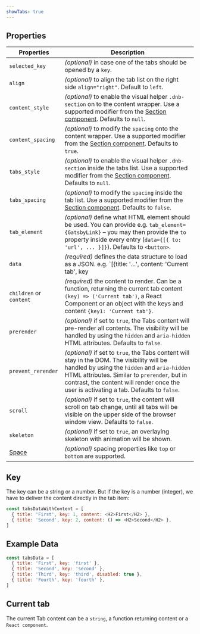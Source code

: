 ```yaml
---
showTabs: true
---
```


## Properties

| Properties                                  | Description                                                                                                                                                                                                                                                                             |
| ------------------------------------------- | --------------------------------------------------------------------------------------------------------------------------------------------------------------------------------------------------------------------------------------------------------------------------------------- |
| `selected_key`                              | _(optional)_ in case one of the tabs should be opened by a `key`.                                                                                                                                                                                                                       |
| `align`                                     | _(optional)_ to align the tab list on the right side `align="right"`. Default to `left`.                                                                                                                                                                                                |
| `content_style`                             | _(optional)_ to enable the visual helper `.dnb-section` on to the content wrapper. Use a supported modifier from the [Section component](/uilib/components/section/properties). Defaults to `null`.                                                                                     |
| `content_spacing`                           | _(optional)_ to modify the `spacing` onto the content wrapper. Use a supported modifier from the [Section component](/uilib/components/section/properties). Defaults to `true`.                                                                                                        |
| `tabs_style`                                | _(optional)_ to enable the visual helper `.dnb-section` inside the tabs list. Use a supported modifier from the [Section component](/uilib/components/section/properties). Defaults to `null`.                                                                                          |
| `tabs_spacing`                              | _(optional)_ to modify the `spacing` inside the tab list. Use a supported modifier from the [Section component](/uilib/components/section/properties). Defaults to `false`.                                                                                                            |
| `tab_element`                               | _(optional)_ define what HTML element should be used. You can provide e.g. `tab_element={GatsbyLink}` – you may then provide the `to` property inside every entry (`data={[{ to: 'url', ... }]}`). Defaults to `<button>`.                                                              |
| `data`                                      | _(required)_ defines the data structure to load as a JSON. e.g. `[{title: '...', content: 'Current tab', key | hash: '...'}]`                                                                                                                                                          |
| `children` or `content`                     | _(required)_ the content to render. Can be a function, returning the current tab content `(key) => ('Current tab')`, a React Component or an object with the keys and content `{key1: 'Current tab'}`.                                                                                 |
| `prerender`                                 | _(optional)_ if set to `true`, the Tabs content will pre-render all contents. The visibility will be handled by using the `hidden` and `aria-hidden` HTML attributes. Defaults to `false`.                                                                                              |
| `prevent_rerender`                          | _(optional)_ if set to `true`, the Tabs content will stay in the DOM. The visibility will be handled by using the `hidden` and `aria-hidden` HTML attributes. Similar to `prerender`, but in contrast, the content will render once the user is activating a tab. Defaults to `false`. |
| `scroll`                                    | _(optional)_ if set to `true`, the content will scroll on tab change, until all tabs will be visible on the upper side of the browser window view. Defaults to `false`.                                                                                                                 |
| `skeleton`                                  | _(optional)_ if set to `true`, an overlaying skeleton with animation will be shown.                                                                                                                                                                                                     |
| [Space](/uilib/components/space/properties) | _(optional)_ spacing properties like `top` or `bottom` are supported.                                                                                                                                                                                                                   |

## Key

The key can be a string or a number.
But if the key is a number (integer), we have to deliver the content directly in the tab item:

```js
const tabsDataWithContent = [
  { title: 'First', key: 1, content: <H2>First</H2> },
  { title: 'Second', key: 2, content: () => <H2>Second</H2> },
]
```

## Example Data

```js
const tabsData = [
  { title: 'First', key: 'first' },
  { title: 'Second', key: 'second' },
  { title: 'Third', key: 'third', disabled: true },
  { title: 'Fourth', key: 'fourth' },
]
```

## Current tab

The current Tab content can be a `string`, a function returning content or a `React component`.
